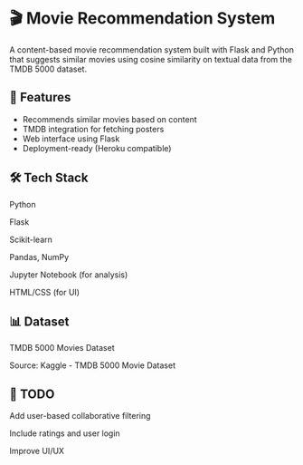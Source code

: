 # 🎬 Movie Recommendation System

A content-based movie recommendation system built with Flask and Python that suggests similar movies using cosine similarity on textual data from the TMDB 5000 dataset.

## 🚀 Features

- Recommends similar movies based on content
- TMDB integration for fetching posters
- Web interface using Flask
- Deployment-ready (Heroku compatible)

## 🛠 Tech Stack

Python

Flask

Scikit-learn

Pandas, NumPy

Jupyter Notebook (for analysis)

HTML/CSS (for UI)

## 📊 Dataset
TMDB 5000 Movies Dataset

Source: Kaggle - TMDB 5000 Movie Dataset

## 📌 TODO
Add user-based collaborative filtering

Include ratings and user login

Improve UI/UX
